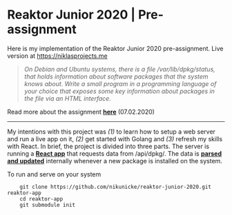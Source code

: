 # Reaktor Junior 2020 | Pre-assignment
Here is my implementation of the Reaktor Junior 2020 pre-assignment. Live version at https://niklasprojects.me

> *On Debian and Ubuntu systems, there is a file /var/lib/dpkg/status, that holds information about software packages that the system knows about. Write a small program in a programming language of your choice that exposes some key information about packages in the file via an HTML interface.*

Read more about the assignment [**here**](https://www.reaktor.com/junior-dev-assignment/) (07.02.2020)

---

My intentions with this project was *(1)* to learn how to setup a web server and run a live app on it, *(2)* get started with Golang and *(3)* refresh my skills with React.
In brief, the project is divided into three parts. The server is running a [**React app**](https://github.com/nikunicke/reaktor2019-frontend/tree/9f8f250ef6f5fa2d51a1936c58dbcb3ae44da844)
that requests data from /api/dpkg/. The data is [**parsed and updated**](https://github.com/nikunicke/jsonify/tree/93d9aafdea6f5caab4830c988fd8fde867dcac4b)
internally whenever a new package is installed on the system.

To run and serve on your system
```console
	git clone https://github.com/nikunicke/reaktor-junior-2020.git reaktor-app
	cd reaktor-app
	git submodule init
```

